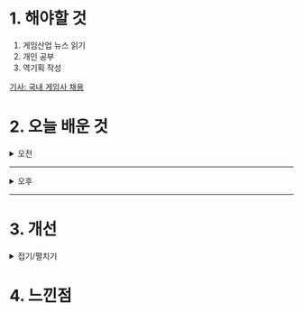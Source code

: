 
# 1. 해야할 것

1. 게임산업 뉴스 읽기 
2. 개인 공부  
3. 역기획 작성

[기사: 국내 게임사 채용](https://www.gamemeca.com/view.php?gid=1753440)


# 2. 오늘 배운 것

<details>
<summary>오전</summary>

## 오늘의 뉴스
### 국내 게임사 채용
![image](https://github.com/user-attachments/assets/925f268a-b488-4a78-a9d2-42bce79ed4a2)

재밌는 게임들이 많이 개발되고 있다.\
내가 이렇게 포트폴리오를 만드는 중에 말이다.

아무리 생각해도 경력만 뽑는 P의 거짓팀에는 들어갈 수가 없다.\
그렇다면 내가 준비해야할 것은 무엇일까? 빨리 취업해서 경력을 쌓는 것이다.


</details>

****

<details>
<summary>오후</summary>


</details>

****


# 3. 개선


<details>
<summary>접기/펼치기</summary>


</details>



# 4. 느낀점


